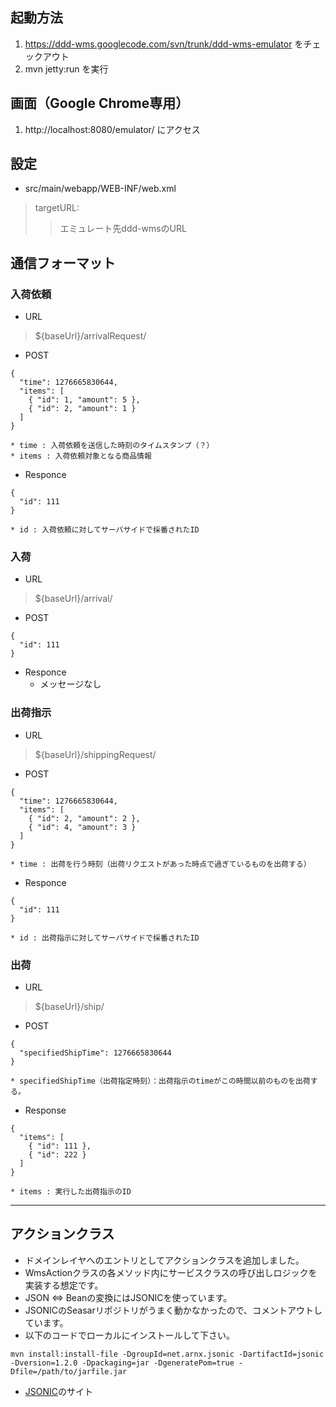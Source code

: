 ## 起動方法 ##
  1. https://ddd-wms.googlecode.com/svn/trunk/ddd-wms-emulator をチェックアウト
  1. mvn jetty:run を実行

## 画面（Google Chrome専用） ##
  1. http://localhost:8080/emulator/ にアクセス

## 設定 ##
  * src/main/webapp/WEB-INF/web.xml

> targetURL:
> > エミュレート先ddd-wmsのURL


## 通信フォーマット ##
### 入荷依頼 ###
  * URL

> ${baseUrl}/arrivalRequest/

  * POST
```
{
  "time": 1276665830644,
  "items": [
    { "id": 1, "amount": 5 },
    { "id": 2, "amount": 1 }
  ]
}
```
    * time : 入荷依頼を送信した時刻のタイムスタンプ（？）
    * items : 入荷依頼対象となる商品情報

  * Responce
```
{
  "id": 111
}
```
    * id : 入荷依頼に対してサーバサイドで採番されたID

### 入荷 ###
  * URL
> ${baseUrl}/arrival/

  * POST
```
{
  "id": 111
}
```

  * Responce
    * メッセージなし

### 出荷指示 ###
  * URL
> ${baseUrl}/shippingRequest/

  * POST
```
{
  "time": 1276665830644,
  "items": [
    { "id": 2, "amount": 2 },
    { "id": 4, "amount": 3 }
  ]
}
```
    * time : 出荷を行う時刻（出荷リクエストがあった時点で過ぎているものを出荷する）

  * Responce
```
{
  "id": 111
}
```
    * id : 出荷指示に対してサーバサイドで採番されたID

### 出荷 ###
  * URL
> ${baseUrl}/ship/

  * POST
```
{
  "specifiedShipTime": 1276665830644
}
```
    * specifiedShipTime（出荷指定時刻）：出荷指示のtimeがこの時間以前のものを出荷する。

  * Response
```
{
  "items": [
    { "id": 111 },
    { "id": 222 }
  ]
}
```
    * items : 実行した出荷指示のID


---

## アクションクラス ##
  * ドメインレイヤへのエントリとしてアクションクラスを追加しました。
  * WmsActionクラスの各メソッド内にサービスクラスの呼び出しロジックを実装する想定です。
  * JSON ⇔ Beanの変換にはJSONICを使っています。
  * JSONICのSeasarリポジトリがうまく動かなかったので、コメントアウトしています。
  * 以下のコードでローカルにインストールして下さい。
```
mvn install:install-file -DgroupId=net.arnx.jsonic -DartifactId=jsonic -Dversion=1.2.0 -Dpackaging=jar -DgeneratePom=true -Dfile=/path/to/jarfile.jar
```
  * [JSONIC](http://jsonic.sourceforge.jp/)のサイト
